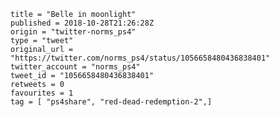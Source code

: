 ```
title = "Belle in moonlight"
published = 2018-10-28T21:26:28Z
origin = "twitter-norms_ps4"
type = "tweet"
original_url = "https://twitter.com/norms_ps4/status/1056658480436838401"
twitter_account = "norms_ps4"
tweet_id = "1056658480436838401"
retweets = 0
favourites = 1
tag = [ "ps4share", "red-dead-redemption-2",]
```

<p class='image'><img src='https://mnf.m17s.net/2018/10/28/DqoBSU0WoAIGefy.jpg' alt=''></p>

